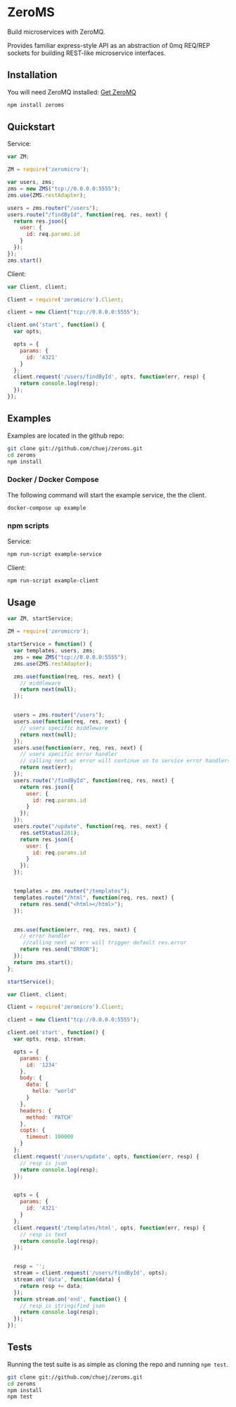 # ZeroMS
Build microservices with ZeroMQ.

Provides familiar express-style API as an abstraction of 0mq REQ/REP sockets for building REST-like microservice interfaces.

## Installation
You will need ZeroMQ installed: [Get ZeroMQ](http://zeromq.org/intro:get-the-software)

```sh
npm install zeroms
```
## Quickstart
Service:
```javascript
var ZM;

ZM = require('zeromicro');

var users, zms;
zms = new ZMS("tcp://0.0.0.0:5555");
zms.use(ZMS.restAdapter);

users = zms.router("/users");
users.route("/findById", function(req, res, next) {
  return res.json({
    user: {
      id: req.params.id
    }
  });
});
zms.start()
```

Client:
```javascript
var Client, client;

Client = require('zeromicro').Client;

client = new Client("tcp://0.0.0.0:5555");

client.on('start', function() {
  var opts;

  opts = {
    params: {
      id: '4321'
    }
  };
  client.request('/users/findById', opts, function(err, resp) {
    return console.log(resp);
  });
});
```

## Examples
Examples are located in the github repo:
```sh
git clone git://github.com/chuej/zeroms.git
cd zeroms
npm install
```

### Docker / Docker Compose
The following command will start the example service, the the client.
```sh
docker-compose up example
```
### npm scripts
Service:
```sh
npm run-script example-service
```

Client:
```sh
npm run-script example-client
```

## Usage
```javascript
var ZM, startService;

ZM = require('zeromicro');

startService = function() {
  var templates, users, zms;
  zms = new ZMS("tcp://0.0.0.0:5555");
  zms.use(ZMS.restAdapter);

  zms.use(function(req, res, next) {
    // middleware
    return next(null);
  });


  users = zms.router("/users");
  users.use(function(req, res, next) {
    // users specific middleware
    return next(null);
  });
  users.use(function(err, req, res, next) {
    // users specific error handler
    // calling next w/ error will continue on to service error handlers
    return next(err);
  });
  users.route("/findById", function(req, res, next) {
    return res.json({
      user: {
        id: req.params.id
      }
    });
  });
  users.route("/update", function(req, res, next) {
    res.setStatus(201);
    return res.json({
      user: {
        id: req.params.id
      }
    });
  });


  templates = zms.router("/templates");
  templates.route("/html", function(req, res, next) {
    return res.send("<html></html>");
  });


  zms.use(function(err, req, res, next) {
    // error handler
     //calling next w/ err will trigger default res.error
    return res.send("ERROR");
  });
  return zms.start();
};

startService();

```
```javascript
var Client, client;

Client = require('zeromicro').Client;

client = new Client("tcp://0.0.0.0:5555");

client.on('start', function() {
  var opts, resp, stream;

  opts = {
    params: {
      id: '1234'
    },
    body: {
      data: {
        hello: "world"
      }
    },
    headers: {
      method: 'PATCH'
    },
    copts: {
      timeout: 100000
    }
  };
  client.request('/users/update', opts, function(err, resp) {
    // resp is json
    return console.log(resp);
  });


  opts = {
    params: {
      id: '4321'
    }
  };
  client.request('/templates/html', opts, function(err, resp) {
    // resp is text
    return console.log(resp);
  });


  resp = '';
  stream = client.request('/users/findById', opts);
  stream.on('data', function(data) {
    return resp += data;
  });
  return stream.on('end', function() {
    // resp is stringified json
    return console.log(resp);
  });
});
```

## Tests
Running the test suite is as simple as cloning the repo and running ```npm test```.
```sh
git clone git://github.com/chuej/zeroms.git
cd zeroms
npm install
npm test
```
